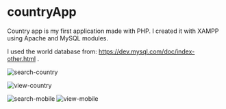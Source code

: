 # countryApp

Country app is my first application made with PHP. I created it with XAMPP using Apache and MySQL modules.

I used the world database from: https://dev.mysql.com/doc/index-other.html .

![search-country](https://user-images.githubusercontent.com/83033122/177328877-facde918-17f5-43fd-bece-2867e472b186.png)


![view-country](https://user-images.githubusercontent.com/83033122/177328906-e2aed53a-2599-4660-9f22-40e3bad28e06.png)


![search-mobile](https://user-images.githubusercontent.com/83033122/177328933-744ed5a1-c7fa-4f6d-96e6-7dce42fd1ac9.png)
![view-mobile](https://user-images.githubusercontent.com/83033122/177328953-92e4442b-5e69-4755-8321-491f7341a6ee.png)

